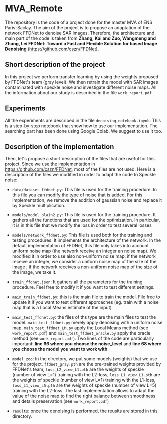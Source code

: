 # MVA_Remote

The repository is the code of a project done for the master MVA of ENS Paris-Saclay. The aim of the project is to  propose an adaptation of the network FFDNet to denoise SAR images. Therefore, the architecture and main part of the code is taken from __Zhang, Kai and Zuo, Wangmeng and Zhang, Lei FFDNet: Toward a Fast and Flexible Solution for based Image Denoising__ (https://github.com/cszn/FFDNet).

## Short description of the project

In this project we perform transfer learning by using the weights proposed by FFDNet's team (gray level). We then retrain the model with SAR images contaminated with speckle noise and investigate different noise maps. All the information about our study is described in the file `work_report.pdf`

## Experiments

All the experiments are described in the file `denoising_notebook.ipynb`. This is a step-by-step notebook that show how to use our implementation. The searching part has been done using Google Colab. We suggest to use it too.

## Description of the implementation

Then, let's propose a short description of the files that are useful for this project. Since we use the implementation in https://github.com/cszn/FFDNet, most of the files are not used. Here is a description of the files we modified in order to adapt the code to Speckle noise:

- `data/dataset_ffdnet.py`: This file is used for the training procedure. In this file you can modify the type of noise that is added. For this implementation, we remove the addition of gaussian noise and replace it by Speckle multiplication.

- `models/model_plain2.py`: This file is used for the training procedure. It gathers all the functions that are used for the optimization. In particular, it is in this file that we modify the loss in order to test several losses

- `models/network_ffdnet.py`: This file is used both for the training and testing procedures. It implements the architecture of the network. In the default implementation of FFDNet, this file only takes into account uniform noise map (the network receive an integer an noise map). We modified it in order to use also non-uniform noise map: if the network receive an integer, we consider a uniform noise map of the size of the image ; if the network receives a non-uniform noise map of the size of the image, we take it.

- `train_ffdnet.json`: It gathers all the parameters for the training procedure. Feel free to modify it if you want to test different settings.

- `main_train_ffdnet.py`: this is the main file to train the model. File free to update it if you want to test different approaches (eg. train with a noise map that is a Local Means estimate of the input)

- `main_test_ffdnet.py`: the files of ths type are the main files to test the model. `main_test_ffdnet.py` merely apply denoising with a uniform noise map. `main_test_ffdnet_LM.py` apply the Local Means method (see `work_report.pdf`) and `main_test_ffdnet_oracle.py` apply the oracle method (see `work_report.pdf`). Two lines of the code are particularly important: __line 66 where you choose the noise_level__ and __line 68 where you choose the model you want to work with__

- `model_zoo`: In the directory, we put some models (weights) that we use for the project. `ffdnet_gray.pth` are the pre-trained weights provided by FFDNet's team, `loss_L2_view_L1.pth` are the weights of speckle (number of view L=1) training with the L2-loss, `loss_L1_view_L1.pth` are the weights of speckle (number of view L=1) training with the L1-loss, `loss_L1_view_L5.pth` are the weights of speckle (number of view L=5) training with the L2-loss. The last implementation allows to adapt the value of the noise map to find the right balance between smoothness and details preservation (see `work_report.pdf`)

- `results`: once the denoising is performed, the reuslts are stored in this directory.





